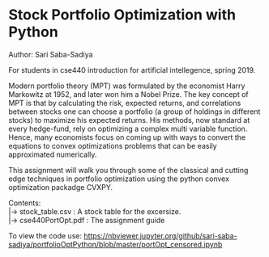 # Stock Portfolio Optimization with Python
Author: Sari Saba-Sadiya

For students in cse440 introduction for artificial intellegence, spring 2019.

Modern portfolio theory (MPT) was formulated by the economist Harry Markowitz at 1952, and later won him a Nobel Prize. The key concept of MPT is that by calculating the risk, expected returns, and correlations between stocks one can choose a portfolio (a group of holdings in different stocks) to maximize his expected returns. His methods, now standard at every hedge-fund, rely on optimizing a complex multi variable function. Hence, many economists focus on coming up with ways to convert the equations to convex optimizations problems that can be easily approximated numerically.
  
This assignment will walk you through some of the classical and cutting edge techniques in portfolio optimization using the python convex optimization packadge CVXPY.
  
Contents:  
  |-> stock_table.csv   : A stock table for the excersize.    
  |-> cse440PortOpt.pdf : The assignment guide  

To view the code use:
https://nbviewer.jupyter.org/github/sari-saba-sadiya/portfolioOptPython/blob/master/portOpt_censored.ipynb
